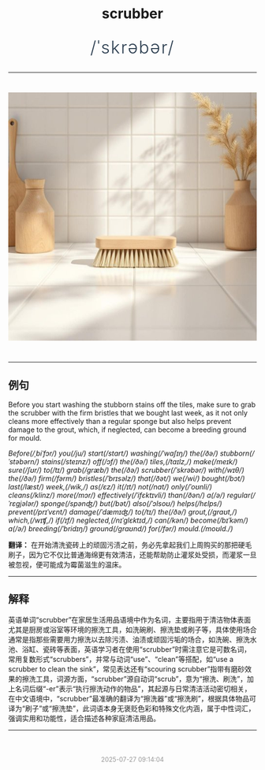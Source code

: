 <div align="center">

# scrubber

<div style="margin: 30px 0;">
<h1 style="font-size: 2.5em; font-weight: 300; letter-spacing: 2px; margin: 0; color: #2c3e50;">
/ˈskrəbər/
</h1>
</div>

</div>

---

<div align="center" style="margin: 40px 0;">

![scrubber](images/scrubber.png)

</div>

---

## 例句

Before you start washing the stubborn stains off the tiles, make sure to grab the scrubber with the firm bristles that we bought last week, as it not only cleans more effectively than a regular sponge but also helps prevent damage to the grout, which, if neglected, can become a breeding ground for mould.

*Before(/ˌbiˈfɔr/) you(/ju/) start(/stɑrt/) washing(/ˈwɑʃɪŋ/) the(/ðə/) stubborn(/ˈstəbərn/) stains(/steɪnz/) off(/ɔf/) the(/ðə/) tiles,(/taɪlz,/) make(/meɪk/) sure(/ʃʊr/) to(/tɪ/) grab(/græb/) the(/ðə/) scrubber(/ˈskrəbər/) with(/wɪθ/) the(/ðə/) firm(/fərm/) bristles(/ˈbrɪsəlz/) that(/ðət/) we(/wi/) bought(/bɔt/) last(/læst/) week,(/wik,/) as(/ɛz/) it(/ɪt/) not(/nɑt/) only(/ˈoʊnli/) cleans(/klinz/) more(/mɔr/) effectively(/ˈifɛktɪvli/) than(/ðən/) a(/ə/) regular(/ˈrɛgjələr/) sponge(/spənʤ/) but(/bət/) also(/ˈɔlsoʊ/) helps(/hɛlps/) prevent(/prɪˈvɛnt/) damage(/ˈdæmɪʤ/) to(/tɪ/) the(/ðə/) grout,(/graʊt,/) which,(/wɪʧ,/) if(/ɪf/) neglected,(/nɪˈglɛktɪd,/) can(/kən/) become(/bɪˈkəm/) a(/ə/) breeding(/ˈbridɪŋ/) ground(/graʊnd/) for(/fər/) mould.(/moʊld./)*

**翻译：** 在开始清洗瓷砖上的顽固污渍之前，务必先拿起我们上周购买的那把硬毛刷子，因为它不仅比普通海绵更有效清洁，还能帮助防止灌浆处受损，而灌浆一旦被忽视，便可能成为霉菌滋生的温床。

---

## 解释

英语单词“scrubber”在家居生活用品语境中作为名词，主要指用于清洁物体表面尤其是厨房或浴室等环境的擦洗工具，如洗碗刷、擦洗垫或刷子等，具体使用场合通常是指那些需要用力擦洗以去除污渍、油渍或顽固污垢的场合，如洗碗、擦洗水池、浴缸、瓷砖等表面，英语学习者在使用“scrubber”时需注意它是可数名词，常用复数形式“scrubbers”，并常与动词“use”、“clean”等搭配，如“use a scrubber to clean the sink”，常见表达还有“scouring scrubber”指带有磨砂效果的擦洗工具，词源方面，“scrubber”源自动词“scrub”，意为“擦洗、刷洗”，加上名词后缀“-er”表示“执行擦洗动作的物品”，其起源与日常清洁活动密切相关，在中文语境中，“scrubber”最准确的翻译为“擦洗器”或“擦洗刷”，根据具体物品可译为“刷子”或“擦洗垫”，此词语本身无褒贬色彩和特殊文化内涵，属于中性词汇，强调实用和功能性，适合描述各种家庭清洁用品。


---

<div align="center" style="margin-top: 50px;">
<small style="color: #999; font-size: 0.9em;">2025-07-27 09:14:04</small>
</div>
